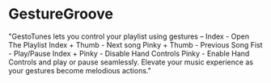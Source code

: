 # GestureGroove


"GestoTunes lets you control your playlist using gestures – 
Index - Open The Playlist
Index + Thumb - Next song
Pinky + Thumb - Previous Song
Fist - Play/Pause
Index + Pinky - Disable Hand Controls
Pinky - Enable Hand Controls
and play or pause seamlessly. Elevate your music experience as your gestures become melodious actions."
